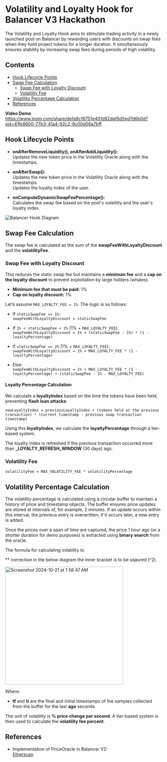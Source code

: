 # Volatility and Loyalty Hook for Balancer V3 Hackathon

The Volatility and Loyalty Hook aims to stimulate trading activity in a newly launched pool on Balancer by rewarding users with discounts on swap fees when they hold project tokens for a longer duration. It simultaneously ensures stability by increasing swap fees during periods of high volatility.

## Contents
- [Hook Lifecycle Points](#hook-lifecycle-points)
- [Swap Fee Calculation](#swap-fee-calculation)
  - [Swap Fee with Loyalty Discount](#swap-fee-with-loyalty-discount)
  - [Volatility Fee](#volatility-fee)
- [Volatility Percentage Calculation](#volatility-percentage-calculation)
- [References](#references)


**Video Demo**
https://www.loom.com/share/defa9c16751e401d92daf6d5ed7d6b0d?sid=41fe8600-77b3-41a4-92c2-8c00d06a7bff


## Hook Lifecycle Points

- **onAfterRemoveLiquidity(), onAfterAddLiquidity():**  
  Updates the new token price in the Volatility Oracle along with the timestamps.
  
- **onAfterSwap():**  
  Updates the new token price in the Volatility Oracle along with the timestamps.  
  Updates the loyalty index of the user.

- **onComputeDynamicSwapFeePercentage():**  
  Calculates the swap fee based on the pool's volatility and the user's loyalty index.

![Balancer Hook Diagram](https://github.com/user-attachments/assets/6453b5b8-03ad-4108-bc66-228cc684716f)

## Swap Fee Calculation

The swap fee is calculated as the sum of the **swapFeeWithLoyaltyDiscount** and the **volatilityFee**.

### Swap Fee with Loyalty Discount

This reduces the static swap fee but maintains a **minimum fee** and a **cap on the loyalty discount** to prevent exploitation by large holders (whales).

- **Minimum fee that must be paid:** 1%
- **Cap on loyalty discount:** 1%

Let’s assume `MAX_LOYALTY_FEE = 1%`. The logic is as follows:

- If `staticSwapFee <= 1%`:  
  `swapFeeWithLoyaltyDiscount = staticSwapFee`
  
- If `1% < staticSwapFee < 2%` (1% + `MAX_LOYALTY_FEE`):  
  `swapFeeWithLoyaltyDiscount = 1% + (staticSwapFee - 1%) * (1 - loyaltyPercentage)`

- If `staticSwapFee == 2%` (1% + `MAX_LOYALTY_FEE`):  
  `swapFeeWithLoyaltyDiscount = 1% + MAX_LOYALTY_FEE * (1 - loyaltyPercentage)`

- Else:  
  `swapFeeWithLoyaltyDiscount = 1% + MAX_LOYALTY_FEE * (1 - loyaltyPercentage) + (staticSwapFee - 1% - MAX_LOYALTY_FEE)`

#### Loyalty Percentage Calculation

We calculate a **loyaltyIndex** based on the time the tokens have been held, preventing **flash loan attacks**:

`newLoyaltyIndex = previousLoyaltyIndex + (tokens held at the previous transaction) * (current timestamp - previous swap transaction timestamp)`

Using this **loyaltyIndex**, we calculate the **loyaltyPercentage** through a tier-based system.

The loyalty index is refreshed if the previous transaction occurred more than **_LOYALTY_REFRESH_WINDOW** (30 days) ago.

### Volatility Fee

`volatilityFee = MAX_VOLATILITY_FEE * volatilityPercentage`

## Volatility Percentage Calculation

The volatility percentage is calculated using a circular buffer to maintain a history of price and timestamp objects. The buffer ensures price updates are stored at intervals of, for example, 2 minutes. If an update occurs within this interval, the previous entry is overwritten; if it occurs later, a new entry is added.

Once the prices over a span of time are captured, the price 1 hour ago (or a shorter duration for demo purposes) is extracted using **binary search** from the oracle.

The formula for calculating volatility is:

** correction in the below diagram the inner bracket is to be sqaured (^2).

<img width="378" alt="Screenshot 2024-10-21 at 1 58 47 AM" src="https://github.com/user-attachments/assets/02f19b11-0132-400c-a19a-5a3db1834584">

Where:
- **tf** and **ti** are the final and initial timestamps of the samples collected from the buffer for the last **ago** seconds.

The unit of volatility is **% price change per second**. A tier-based system is then used to calculate the **volatility fee percent**.

## References
- Implementation of PriceOracle in Balancer V2:  
  [Etherscan](https://etherscan.deth.net/address/0xA5bf2ddF098bb0Ef6d120C98217dD6B141c74EE0)
